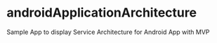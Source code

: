 # androidApplicationArchitecture
Sample App to display Service Architecture for Android App with MVP
